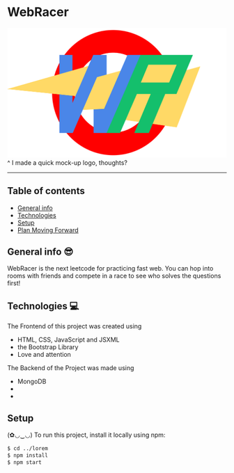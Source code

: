 # WebRacer

<img src="./files/WebRacerLogo.svg">
^ I made a quick mock-up logo, thoughts?

---
## Table of contents
* [General info](#General-info-😎)
* [Technologies](#technologies-💻)
* [Setup](#setup)
* [Plan Moving Forward](#Plan-Moving-Forward-🤔)

## General info 😎
WebRacer is the next leetcode for practicing fast web. You can hop into rooms with friends and compete in a race to see who solves the questions first!
	
## Technologies 💻
The Frontend of this project was created using
* HTML, CSS, JavaScript and JSXML
* the Bootstrap Library
* Love and attention 

The Backend of the Project was made using
* MongoDB
* 
*  
	
## Setup
(✿◡‿◡)
To run this project, install it locally using npm:

```
$ cd ../lorem
$ npm install
$ npm start
```
 

